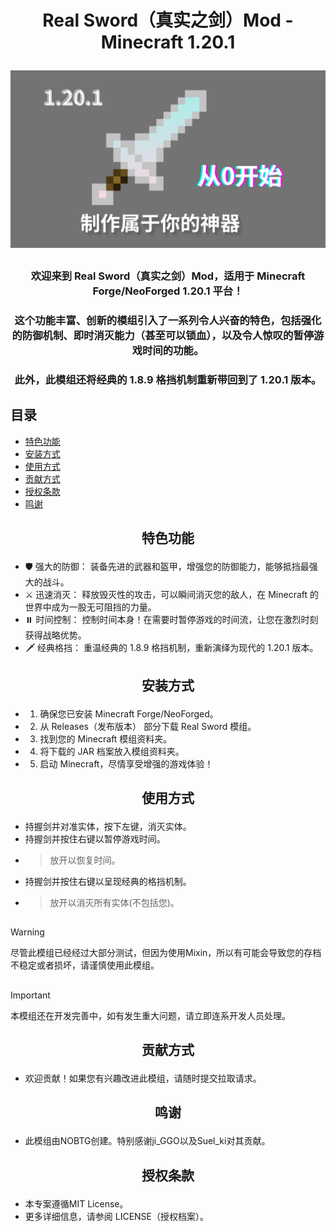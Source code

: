 # <p align="center">Real Sword（真实之剑）Mod - Minecraft 1.20.1</p>

![Real Sword 橫幅圖片](/1.20.1.png)

## 

### <p align="center">欢迎来到 Real Sword（真实之剑）Mod，适用于 Minecraft Forge/NeoForged 1.20.1 平台！</p>
### <p align="center">这个功能丰富、创新的模组引入了一系列令人兴奋的特色，包括强化的防御机制、即时消灭能力（甚至可以锁血），以及令人惊叹的暂停游戏时间的功能。</p>
### <p align="center">此外，此模组还将经典的 1.8.9 格挡机制重新带回到了 1.20.1 版本。</p>

## 目录
- [特色功能](#特色功能)
- [安装方式](#安装方式)
- [使用方式](#使用方式)
- [贡献方式](#贡献方式)
- [授权条款](#授权条款)
- [鸣谢](#鸣谢)

## <p align="center">特色功能</p>
- 🛡️ 强大的防御： 装备先进的武器和盔甲，增强您的防御能力，能够抵挡最强大的战斗。
- ⚔️ 迅速消灭： 释放毁灭性的攻击，可以瞬间消灭您的敌人，在 Minecraft 的世界中成为一股无可阻挡的力量。
- ⏸️ 时间控制： 控制时间本身！在需要时暂停游戏的时间流，让您在激烈时刻获得战略优势。
- 🗡️ 经典格挡： 重温经典的 1.8.9 格挡机制，重新演绎为现代的 1.20.1 版本。

## <p align="center">安装方式</p>
- 1. 确保您已安装 Minecraft Forge/NeoForged。
- 2. 从 Releases（发布版本） 部分下载 Real Sword 模组。
- 3. 找到您的 Minecraft 模组资料夹。
- 4. 将下载的 JAR 档案放入模组资料夹。
- 5. 启动 Minecraft，尽情享受增强的游戏体验！

## <p align="center">使用方式</p>
- 持握剑并对准实体，按下左键，消灭实体。
- 持握剑并按住右键以暂停游戏时间。
- > 放开以恢复时间。
- 持握剑并按住右键以呈现经典的格挡机制。
- > 放开以消灭所有实体(不包括您)。

## 

> [!WARNING]
> 尽管此模组已经经过大部分测试，但因为使用Mixin，所以有可能会导致您的存档不稳定或者损坏，请谨慎使用此模组。

## 

> [!IMPORTANT]
> 本模组还在开发完善中，如有发生重大问题，请立即连系开发人员处理。

## 

## <p align="center">贡献方式</p>
- 欢迎贡献！如果您有兴趣改进此模组，请随时提交拉取请求。

## <p align="center">鸣谢</p>
- 此模组由NOBTG创建。特别感谢ji_GGO以及Suel_ki对其贡献。

## <p align="center">授权条款</p>
- 本专案遵循MIT License。
- 更多详细信息，请参阅 LICENSE（授权档案）。
